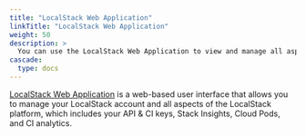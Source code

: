 ```yaml
---
title: "LocalStack Web Application"
linkTitle: "LocalStack Web Application"
weight: 50
description: >
  You can use the LocalStack Web Application to view and manage all aspects of the LocalStack platform
cascade:
  type: docs
---
```


[LocalStack Web Application](https://app.localstack.cloud/) is a web-based user interface that allows you to manage your LocalStack account and all aspects of the LocalStack platform, which includes your API & CI keys, Stack Insights, Cloud Pods, and CI analytics.
